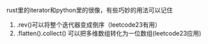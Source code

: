 rust里的iterator和python里的很像，有些巧妙的用法可以记住

1. .rev()可以将整个迭代器变成倒序（leetcode23有用）
2. .flatten().collect() 可以把多维数组转化为一位数组(leetcode23应用)